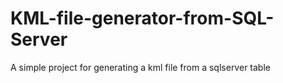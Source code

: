 # KML-file-generator-from-SQL-Server
A simple project for generating a kml file from a sqlserver table
